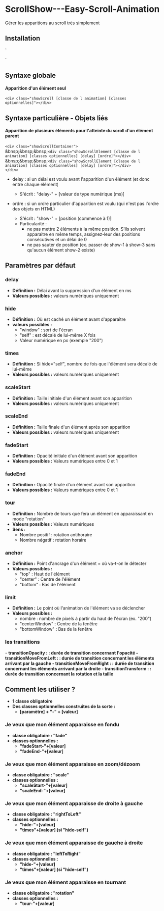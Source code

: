 # ScrollShow---Easy-Scroll-Animation
Gérer les apparitions au scroll très simplement

<h2> Installation </h2>

`<script src="https://code.jquery.com/jquery-3.1.1.min.js"></script> <!-- Librairie Jquery necessaire -->
 <script src="js/showScroll.js"></script> <!-- Fichier necessaire aux animations -->`
 

<h2> Syntaxe globale </h2>

<h4>Apparition d'un élément seul</h4>

`<div class="showScroll [classe de l animation] [classes optionnelles]"></div>`

<h2> Syntaxe particulière - Objets liés </h2>

<h4>Apparition de plusieurs éléments pour l'atteinte du scroll d'un élément parent</h4>

`<div class="showScrollContainer">`
 <br/>
   &bnsp;&bnsp;&bnsp;`<div class="showScrollElement [classe de l animation] [classes optionnelles] [delay] [ordre]"></div>`
   <br/>
   &bnsp;&bnsp;&bnsp;`<div class="showScrollElement [classe de l animation] [classes optionnelles] [delay] [ordre]"></div>`
   <br/>
`</div>`

- delay : si un délai est voulu avant l'apparition d'un élément (et donc entre chaque élément)
    - S'écrit : "delay-" + [valeur de type numérique (ms)] 

- ordre : si un ordre particulier d'apparition est voulu (qui n'est pas l'ordre des objets en HTML)
    - S'écrit : "show-" + [position (commence à 1)]
    - Particularité :
       - ne pas mettre 2 éléments à la même position. S'ils soivent apparaitre en même temps, assignez-leur des positions    consécutives et un délai de 0
       - ne pas sauter de position (ex. passer de show-1 à show-3 sans qu'aucun élément show-2 existe)

 
 
 <h2> Paramètres par défaut </h2>
 
<h3> delay </h3>

- <strong>Définition :</strong> Délai avant la suppression d'un élément en ms
- <strong>Valeurs possibles :</strong> valeurs numériques uniquement 

<h3> hide </h3>

- <strong>Définition :</strong> Où est caché un élément avant d'apparaître
- <strong>valeurs possibles :</strong> 
   - "window" : sort de l'écran
   - "self" : est décalé de lui-même X fois
   - Valeur numérique en px (exemple "200")

<h3> times </h3>

- <strong>Définition :</strong> Si hide="self", nombre de fois que l'élément sera décalé de lui-même
- <strong>Valeurs possibles :</strong> valeurs numériques uniquement 

<h3> scaleStart </h3>

- <strong>Définition :</strong> Taille initiale d'un élément avant son apparition
- <strong>Valeurs possibles :</strong> valeurs numériques uniquement 

<h3> scaleEnd </h3>

- <strong>Définition :</strong> Taille finale d'un élément après son apparition
- <strong>Valeurs possibles :</strong> valeurs numériques uniquement 

<h3> fadeStart </h3>

- <strong>Définition :</strong> Opacité initiale d'un élément avant son apparition
- <strong>Valeurs possibles :</strong> Valeurs numériques entre 0 et 1

<h3> fadeEnd </h3>

- <strong>Définition :</strong> Opacité finale d'un élément avant son apparition
- <strong>Valeurs possibles :</strong> Valeurs numériques entre 0 et 1

<h3> tour </h3>

- <strong>Définition :</strong> Nombre de tours que fera un élément en apparaissant en mode "rotation"
- <strong>Valeurs possibles :</strong> Valeurs numériques
- <strong>Sens :</strong>
    - Nombre positif : rotation antihoraire
    - Nombre négatif : rotation horaire

<h3> anchor </h3>

- <strong>Définition :</strong> Point d'ancrage d'un élément = où va-t-on le détecter
- <strong>Valeurs possibles :</strong> 
   - "top" : Haut de l'élément
   - "center" : Centre de l'élément
   - "bottom" : Bas de l'élément
   
<h3> limit </h3>

- <strong>Définition :</strong> Le point où l'animation de l'élément va se déclencher
- <strong>Valeurs possibles :</strong> 
   - nombre : nombre de pixels à partir du haut de l'écran (ex. "200")
   - "centerWindow" : Centre de la fenêtre
   - "bottomWindow" : Bas de la fenêtre
   
<h3> les transitions </h3>
- <strong> transitionOpacity :<strong> : durée de transition concernant l'opacité
- <strong> transitionMoveFromLeft :<strong> : durée de transition concernant les éléments arrivant par la gauche
- <strong> transitionMoveFromRight :<strong> : durée de transition concernant les éléments arrivant par la droite
- <strong> transitionTransform :<strong> : durée de transition concernant la rotation et la taille
   
   <h2> Comment les utiliser ? </h2>
   
   - 1 classe obligatoire
   - Des classes optionnelles construites de la sorte :
      - [paramètre] + "-" + [valeur]
   
   <h3> Je veux que mon élément apparaisse en fondu </h3>
   
   - classe obligatoire : "fade"
   - classes optionnelles : 
      - "fadeStart-"+[valeur]
      - "fadeEnd-"+[valeur]
      
   <h3> Je veux que mon élément apparaisse en zoom/dézoom </h3>
   
   - classe obligatoire : "scale"
   - classes optionnelles : 
      - "scaleStart-"+[valeur]
      - "scaleEnd-"+[valeur]
      
  <h3> Je veux que mon élément apparaisse de droite à gauche </h3>
   
   - classe obligatoire : "rightToLeft"
   - classes optionnelles : 
      - "hide-"+[valeur]
      - "times"+[valeur] (si "hide-self")
      
   <h3> Je veux que mon élément apparaisse de gauche à droite </h3>
   
   - classe obligatoire : "leftToRight"
   - classes optionnelles : 
      - "hide-"+[valeur]
      - "times"+[valeur] (si "hide-self")
      
   <h3> Je veux que mon élément apparaisse en tournant </h3>
   
   - classe obligatoire : "rotation"
   - classes optionnelles : 
      - "tour-"+[valeur]


